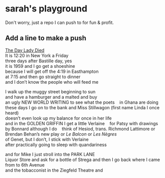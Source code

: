 # sarah's playground

Don't worry, just a repo I can push to for fun & profit.

## Add a line to make a push

[The Day Lady Died](https://www.poetryfoundation.org/poems/42657/the-day-lady-died)  
It is 12:20 in New York a Friday  
three days after Bastille day, yes  
it is 1959 and I go get a shoeshine  
because I will get off the 4:19 in Easthampton  
at 7:15 and then go straight to dinner  
and I don’t know the people who will feed me  


I walk up the muggy street beginning to sun  
and have a hamburger and a malted and buy  
an ugly NEW WORLD WRITING to see what the poets   
in Ghana are doing these days
  I go on to the bank
and Miss Stillwagon (first name Linda I once heard)     
doesn’t even look up my balance for once in her life     
and in the GOLDEN GRIFFIN I get a little Verlaine   
for Patsy with drawings by Bonnard although I do   
think of Hesiod, trans. Richmond Lattimore or   
Brendan Behan’s new play or _Le Balcon_ or _Les Nègres_  
of Genet, but I don’t, I stick with Verlaine  
after practically going to sleep with quandariness  

and for Mike I just stroll into the PARK LANE  
Liquor Store and ask for a bottle of Strega and
then I go back where I came from to 6th Avenue  
and the tobacconist in the Ziegfeld Theatre and   
